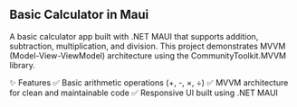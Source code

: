 ## Basic Calculator in Maui ##
A basic calculator app built with .NET MAUI that supports addition, subtraction, multiplication, and division. This project demonstrates MVVM (Model-View-ViewModel) architecture using the CommunityToolkit.MVVM library.

✨ Features
✅ Basic arithmetic operations (+, -, ×, ÷)
✅ MVVM architecture for clean and maintainable code
✅ Responsive UI built using .NET MAUI

